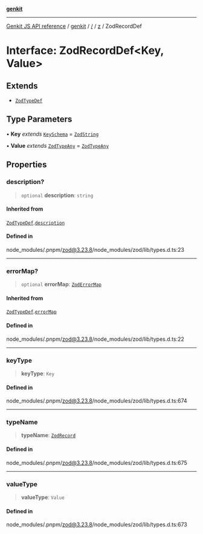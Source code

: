 [**genkit**](../../../README.md)

***

[Genkit JS API reference](../../../../README.md) / [genkit](../../../README.md) / [/](../../../README.md) / [z](../README.md) / ZodRecordDef

# Interface: ZodRecordDef\<Key, Value\>

## Extends

- [`ZodTypeDef`](ZodTypeDef.md)

## Type Parameters

• **Key** *extends* [`KeySchema`](../type-aliases/KeySchema.md) = [`ZodString`](../classes/ZodString.md)

• **Value** *extends* [`ZodTypeAny`](../type-aliases/ZodTypeAny.md) = [`ZodTypeAny`](../type-aliases/ZodTypeAny.md)

## Properties

### description?

> `optional` **description**: `string`

#### Inherited from

[`ZodTypeDef`](ZodTypeDef.md).[`description`](ZodTypeDef.md#description)

#### Defined in

node\_modules/.pnpm/zod@3.23.8/node\_modules/zod/lib/types.d.ts:23

***

### errorMap?

> `optional` **errorMap**: [`ZodErrorMap`](../type-aliases/ZodErrorMap.md)

#### Inherited from

[`ZodTypeDef`](ZodTypeDef.md).[`errorMap`](ZodTypeDef.md#errormap)

#### Defined in

node\_modules/.pnpm/zod@3.23.8/node\_modules/zod/lib/types.d.ts:22

***

### keyType

> **keyType**: `Key`

#### Defined in

node\_modules/.pnpm/zod@3.23.8/node\_modules/zod/lib/types.d.ts:674

***

### typeName

> **typeName**: [`ZodRecord`](../enumerations/ZodFirstPartyTypeKind.md#zodrecord)

#### Defined in

node\_modules/.pnpm/zod@3.23.8/node\_modules/zod/lib/types.d.ts:675

***

### valueType

> **valueType**: `Value`

#### Defined in

node\_modules/.pnpm/zod@3.23.8/node\_modules/zod/lib/types.d.ts:673
